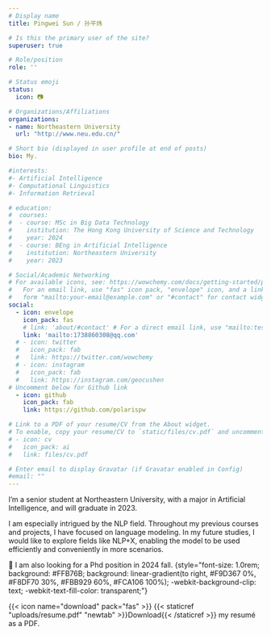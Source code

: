 ```yaml
---
# Display name
title: Pingwei Sun / 孙平炜

# Is this the primary user of the site?
superuser: true

# Role/position
role: ''

# Status emoji
status: 
  icon: 📷

# Organizations/Affiliations
organizations:
- name: Northeastern University
  url: "http://www.neu.edu.cn/"

# Short bio (displayed in user profile at end of posts)
bio: My.

#interests:
#- Artificial Intelligence
#- Computational Linguistics
#- Information Retrieval

# education:
#  courses:
#  - course: MSc in Big Data Technology
#    institution: The Hong Kong University of Science and Technology
#    year: 2024
#  - course: BEng in Artificial Intelligence
#    institution: Northeastern University
#    year: 2023

# Social/Academic Networking
# For available icons, see: https://wowchemy.com/docs/getting-started/page-builder/#icons
#   For an email link, use "fas" icon pack, "envelope" icon, and a link in the
#   form "mailto:your-email@example.com" or "#contact" for contact widget.
social:
  - icon: envelope
    icon_pack: fas
    # link: 'about/#contact' # For a direct email link, use "mailto:test@example.org".
    link: 'mailto:1738860308@qq.com'
  # - icon: twitter
  #   icon_pack: fab
  #   link: https://twitter.com/wowchemy
  # - icon: instagram
  #   icon_pack: fab
  #   link: https://instagram.com/geocushen
# Uncomment below for Github link
  - icon: github
    icon_pack: fab
    link: https://github.com/polarispw

# Link to a PDF of your resume/CV from the About widget.
# To enable, copy your resume/CV to `static/files/cv.pdf` and uncomment the lines below.
# - icon: cv
#   icon_pack: ai
#   link: files/cv.pdf

# Enter email to display Gravatar (if Gravatar enabled in Config)
#email: ""
---
```


I’m a senior student at Northeastern University, with a major in Artificial Intelligence, and will graduate in 2023.

I am especially intrigued by the NLP field. Throughout my previous courses and projects, I have focused on language modeling. In my future studies, I would like to explore fields like NLP+X, enabling the model to be used efficiently and conveniently in more scenarios.

💪 I am also looking for a Phd position in 2024 fall.
{style="font-size: 1.0rem; background: #FFB76B; background: linear-gradient(to right, #F9D367 0%, #F8DF70 30%, #FBB929 60%, #FCA106 100%); -webkit-background-clip: text; -webkit-text-fill-color: transparent;"}

{{< icon name="download" pack="fas" >}} {{< staticref "uploads/resume.pdf" "newtab" >}}Download{{< /staticref >}} my resumé as a PDF.
